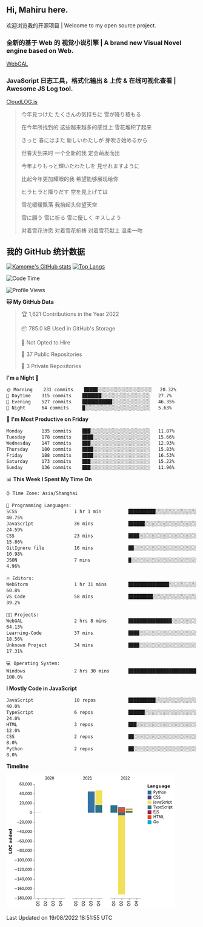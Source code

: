 ## Hi, Mahiru here.

欢迎浏览我的开源项目 | Welcome to my open source project.

### 全新的基于 Web 的 视觉小说引擎 | A brand new Visual Novel engine based on Web.

[WebGAL](https://github.com/MakinoharaShoko/WebGAL)

### JavaScript 日志工具，格式化输出 & 上传 & 在线可视化查看 | Awesome JS Log tool.

[CloudLOG.js](https://github.com/MakinoharaShoko/CloudLog.JS)

> 今年見つけた たくさんの気持ちに 雪が降り積もる  
> 
> 在今年所找到的 这些越来越多的感觉上 雪花堆积了起来  
> 
> きっと 春にはまた 新しいわたしが 芽吹き始めるから  
> 
> 但春天到来时 一个全新的我 定会萌发而出  
> 
> 今年よりもっと輝いたわたしを 見せれますように  
> 
> 比起今年更加耀眼的我 希望能够展现给你  
> 
> ヒラヒラと降りだす 空を見上げては  
> 
> 雪花缓缓飘落 我抬起头仰望天空  
> 
> 雪に願う 雪に祈る 雪に優しく キスしよう  
> 
> 对着雪花许愿 对着雪花祈祷 对着雪花献上 温柔一吻

## 我的 GitHub 统计数据

[![Kamome's GitHub stats](https://github-readme-stats.vercel.app/api?username=MakinoharaShoko)](https://github.com/anuraghazra/github-readme-stats)
[![Top Langs](https://github-readme-stats.vercel.app/api/top-langs/?username=MakinoharaShoko&layout=compact)](https://github.com/anuraghazra/github-readme-stats)

<!--
**MakinoharaShoko/MakinoharaShoko** is a ✨ _special_ ✨ repository because its `README.md` (this file) appears on your GitHub profile.

Here are some ideas to get you started:

- 🔭 I’m currently working on ...
- 🌱 I’m currently learning ...
- 👯 I’m looking to collaborate on ...
- 🤔 I’m looking for help with ...
- 💬 Ask me about ...
- 📫 How to reach me: ...
- 😄 Pronouns: ...
- ⚡ Fun fact: ...
-->

<!--START_SECTION:waka-->
![Code Time](http://img.shields.io/badge/Code%20Time-452%20hrs%2042%20mins-blue)

![Profile Views](http://img.shields.io/badge/Profile%20Views-5-blue)

**🐱 My GitHub Data** 

> 🏆 1,621 Contributions in the Year 2022
 > 
> 📦 785.0 kB Used in GitHub's Storage 
 > 
> 🚫 Not Opted to Hire
 > 
> 📜 37 Public Repositories 
 > 
> 🔑 3 Private Repositories  
 > 
**I'm a Night 🦉** 

```text
🌞 Morning    231 commits    █████░░░░░░░░░░░░░░░░░░░░   20.32% 
🌆 Daytime    315 commits    ███████░░░░░░░░░░░░░░░░░░   27.7% 
🌃 Evening    527 commits    ███████████░░░░░░░░░░░░░░   46.35% 
🌙 Night      64 commits     █░░░░░░░░░░░░░░░░░░░░░░░░   5.63%

```
📅 **I'm Most Productive on Friday** 

```text
Monday       135 commits    ███░░░░░░░░░░░░░░░░░░░░░░   11.87% 
Tuesday      178 commits    ████░░░░░░░░░░░░░░░░░░░░░   15.66% 
Wednesday    147 commits    ███░░░░░░░░░░░░░░░░░░░░░░   12.93% 
Thursday     180 commits    ████░░░░░░░░░░░░░░░░░░░░░   15.83% 
Friday       188 commits    ████░░░░░░░░░░░░░░░░░░░░░   16.53% 
Saturday     173 commits    ███░░░░░░░░░░░░░░░░░░░░░░   15.22% 
Sunday       136 commits    ███░░░░░░░░░░░░░░░░░░░░░░   11.96%

```


📊 **This Week I Spent My Time On** 

```text
⌚︎ Time Zone: Asia/Shanghai

💬 Programming Languages: 
SCSS                     1 hr 1 min          ██████████░░░░░░░░░░░░░░░   40.75% 
JavaScript               36 mins             ██████░░░░░░░░░░░░░░░░░░░   24.59% 
CSS                      23 mins             ████░░░░░░░░░░░░░░░░░░░░░   15.86% 
GitIgnore file           16 mins             ██░░░░░░░░░░░░░░░░░░░░░░░   10.98% 
JSON                     7 mins              █░░░░░░░░░░░░░░░░░░░░░░░░   4.96%

🔥 Editors: 
WebStorm                 1 hr 31 mins        ███████████████░░░░░░░░░░   60.8% 
VS Code                  58 mins             █████████░░░░░░░░░░░░░░░░   39.2%

🐱‍💻 Projects: 
WebGAL                   2 hrs 8 mins        ████████████████░░░░░░░░░   64.13% 
Learning-Code            37 mins             ████░░░░░░░░░░░░░░░░░░░░░   18.56% 
Unknown Project          34 mins             ████░░░░░░░░░░░░░░░░░░░░░   17.31%

💻 Operating System: 
Windows                  2 hrs 30 mins       █████████████████████████   100.0%

```

**I Mostly Code in JavaScript** 

```text
JavaScript               10 repos            ██████████░░░░░░░░░░░░░░░   40.0% 
TypeScript               6 repos             ██████░░░░░░░░░░░░░░░░░░░   24.0% 
HTML                     3 repos             ███░░░░░░░░░░░░░░░░░░░░░░   12.0% 
CSS                      2 repos             ██░░░░░░░░░░░░░░░░░░░░░░░   8.0% 
Python                   2 repos             ██░░░░░░░░░░░░░░░░░░░░░░░   8.0%

```


**Timeline**

![Chart not found](https://raw.githubusercontent.com/MakinoharaShoko/MakinoharaShoko/main/charts/bar_graph.png) 


 Last Updated on 19/08/2022 18:51:55 UTC
<!--END_SECTION:waka-->
